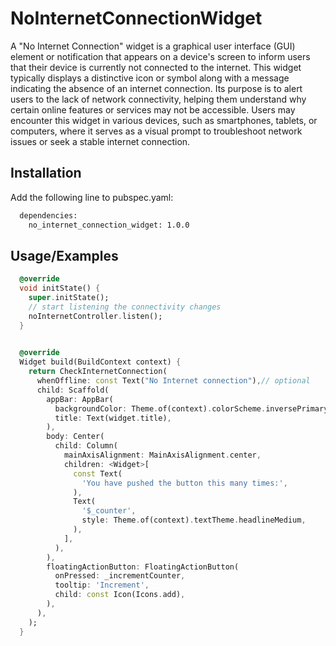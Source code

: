 
# NoInternetConnectionWidget

A "No Internet Connection" widget is a graphical user interface (GUI) element or notification that appears on a device's screen to inform users that their device is currently not connected to the internet. This widget typically displays a distinctive icon or symbol along with a message indicating the absence of an internet connection. Its purpose is to alert users to the lack of network connectivity, helping them understand why certain online features or services may not be accessible. Users may encounter this widget in various devices, such as smartphones, tablets, or computers, where it serves as a visual prompt to troubleshoot network issues or seek a stable internet connection.


## Installation

Add the following line to pubspec.yaml:

```bash
  dependencies:
    no_internet_connection_widget: 1.0.0
```
    
## Usage/Examples

```dart
  @override
  void initState() {
    super.initState();
    // start listening the connectivity changes
    noInternetController.listen();
  }

  
  @override
  Widget build(BuildContext context) {
    return CheckInternetConnection(
      whenOffline: const Text("No Internet connection"),// optional
      child: Scaffold(
        appBar: AppBar(
          backgroundColor: Theme.of(context).colorScheme.inversePrimary,
          title: Text(widget.title),
        ),
        body: Center(
          child: Column(
            mainAxisAlignment: MainAxisAlignment.center,
            children: <Widget>[
              const Text(
                'You have pushed the button this many times:',
              ),
              Text(
                '$_counter',
                style: Theme.of(context).textTheme.headlineMedium,
              ),
            ],
          ),
        ),
        floatingActionButton: FloatingActionButton(
          onPressed: _incrementCounter,
          tooltip: 'Increment',
          child: const Icon(Icons.add),
        ),
      ),
    );
  }

```

